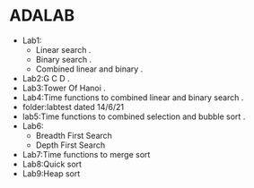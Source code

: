 # ADALAB
- Lab1:
     - Linear search .
     - Binary search .
     - Combined linear and binary .
- Lab2:G C D .
- Lab3:Tower Of Hanoi .
- Lab4:Time functions to combined linear and binary search .
- folder:labtest dated 14/6/21 
- lab5:Time functions to combined selection and bubble sort .
- Lab6:
     - Breadth First Search
     - Depth First Search
- Lab7:Time functions to merge sort
- Lab8:Quick sort
- Lab9:Heap sort
